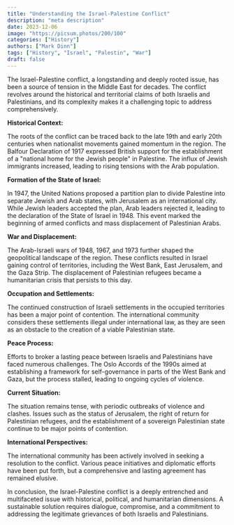 ```yaml
---
title: "Understanding the Israel-Palestine Conflict"
description: "meta description"
date: 2023-12-06
image: "https://picsum.photos/200/100"
categories: ["History"]
authors: ["Mark Dinn"]
tags: ["History", "Israel", "Palestin", "War"]
draft: false
---
```


The Israel-Palestine conflict, a longstanding and deeply rooted issue, has been a source of tension in the Middle East for decades. The conflict revolves around the historical and territorial claims of both Israelis and Palestinians, and its complexity makes it a challenging topic to address comprehensively.

**Historical Context:**

The roots of the conflict can be traced back to the late 19th and early 20th centuries when nationalist movements gained momentum in the region. The Balfour Declaration of 1917 expressed British support for the establishment of a "national home for the Jewish people" in Palestine. The influx of Jewish immigrants increased, leading to rising tensions with the Arab population.

**Formation of the State of Israel:**

In 1947, the United Nations proposed a partition plan to divide Palestine into separate Jewish and Arab states, with Jerusalem as an international city. While Jewish leaders accepted the plan, Arab leaders rejected it, leading to the declaration of the State of Israel in 1948. This event marked the beginning of armed conflicts and mass displacement of Palestinian Arabs.

**War and Displacement:**

The Arab-Israeli wars of 1948, 1967, and 1973 further shaped the geopolitical landscape of the region. These conflicts resulted in Israel gaining control of territories, including the West Bank, East Jerusalem, and the Gaza Strip. The displacement of Palestinian refugees became a humanitarian crisis that persists to this day.

**Occupation and Settlements:**

The continued construction of Israeli settlements in the occupied territories has been a major point of contention. The international community considers these settlements illegal under international law, as they are seen as an obstacle to the creation of a viable Palestinian state.

**Peace Process:**

Efforts to broker a lasting peace between Israelis and Palestinians have faced numerous challenges. The Oslo Accords of the 1990s aimed at establishing a framework for self-governance in parts of the West Bank and Gaza, but the process stalled, leading to ongoing cycles of violence.

**Current Situation:**

The situation remains tense, with periodic outbreaks of violence and clashes. Issues such as the status of Jerusalem, the right of return for Palestinian refugees, and the establishment of a sovereign Palestinian state continue to be major points of contention.

**International Perspectives:**

The international community has been actively involved in seeking a resolution to the conflict. Various peace initiatives and diplomatic efforts have been put forth, but a comprehensive and lasting agreement has remained elusive.

In conclusion, the Israel-Palestine conflict is a deeply entrenched and multifaceted issue with historical, political, and humanitarian dimensions. A sustainable solution requires dialogue, compromise, and a commitment to addressing the legitimate grievances of both Israelis and Palestinians.
